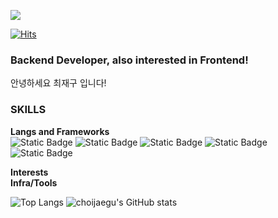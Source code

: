 ![](https://capsule-render.vercel.app/api?type=waving&height=300&color=gradient&text=Hi,%20I'm%20Jaegu)

[![Hits](https://hits.seeyoufarm.com/api/count/incr/badge.svg?url=https%3A%2F%2Fgithub.com%2Fjeedd95%2Fhit-counter&count_bg=%2357DF43&title_bg=%23555555&icon=&icon_color=%23E7E7E7&title=Visited&edge_flat=false)](https://hits.seeyoufarm.com)

### Backend Developer, also interested in Frontend!
안녕하세요 최재구 입니다!

### SKILLS
**Langs and Frameworks**<br>
![Static Badge](https://img.shields.io/badge/Spring%20Boot-6DB33F?style=for-the-badge&logo=springboot&logoColor=white)
![Static Badge](https://img.shields.io/badge/React-61DAFB?style=for-the-badge&logo=react&logoColor=white)
![Static Badge](https://img.shields.io/badge/PostGreSql-4169E1?style=for-the-badge&logo=postgresql&logoColor=white)
![Static Badge](https://img.shields.io/badge/JAVA-000000?style=for-the-badge&logo=openjdk&logoColor=white)
![Static Badge](https://img.shields.io/badge/JAVASCRIPT-F7DF1E?style=for-the-badge&logo=javascript&logoColor=black) </br>



**Interests**<br>
**Infra/Tools**<br>


![Top Langs](https://github-readme-stats.vercel.app/api/top-langs/?username=choijaegu&layout=compact)
![choijaegu's GitHub stats](https://github-readme-stats.vercel.app/api?username=choijaegu&show_icons=true&theme=tokyonight)

